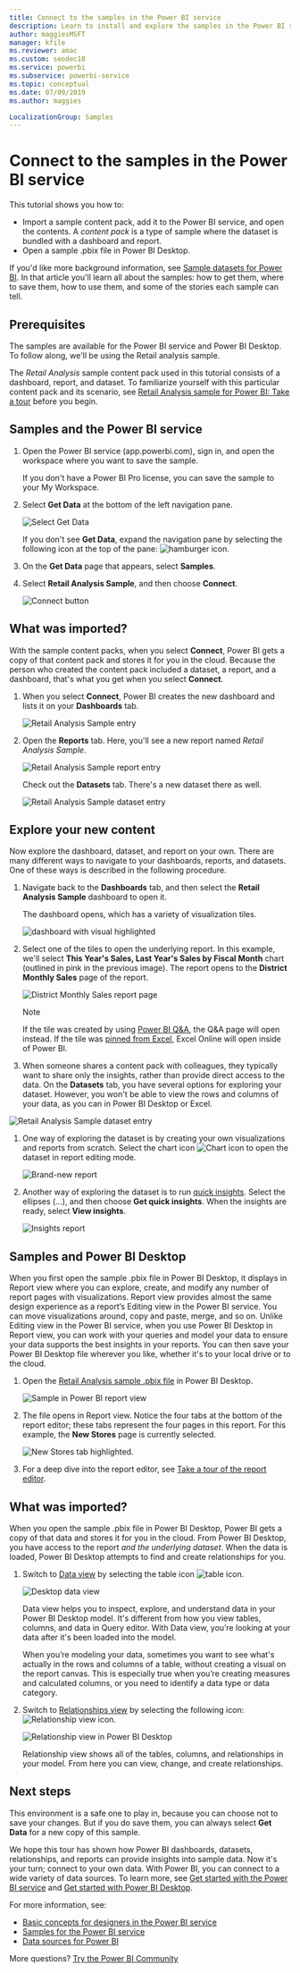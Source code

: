```yaml
---
title: Connect to the samples in the Power BI service
description: Learn to install and explore the samples in the Power BI service.
author: maggiesMSFT
manager: kfile
ms.reviewer: amac
ms.custom: seodec18
ms.service: powerbi
ms.subservice: powerbi-service
ms.topic: conceptual
ms.date: 07/09/2019
ms.author: maggies

LocalizationGroup: Samples
---
```

#  Connect to the samples in the Power BI service

This tutorial shows you how to: 
- Import a sample content pack, add it to the Power BI service, and open the contents. A *content pack* is a type of sample where the dataset is bundled with a dashboard and report. 
- Open a sample .pbix file in Power BI Desktop.

If you'd like more background information, see [Sample datasets for Power BI](sample-datasets.md). In that article you'll learn all about the samples: how to get them, where to save them, how to use them, and some of the stories each sample can tell. 

## Prerequisites
The samples are available for the Power BI service and Power BI Desktop. To follow along, we'll be using the Retail analysis sample.

The *Retail Analysis* sample content pack used in this tutorial consists of a dashboard, report, and dataset.
To familiarize yourself with this particular content pack and its scenario, see
 [Retail Analysis sample for Power BI: Take a tour](sample-retail-analysis.md) before you begin.

## Samples and the Power BI service

1. Open the Power BI service (app.powerbi.com), sign in, and open the workspace where you want to save the sample. 

    If you don't have a Power BI Pro license, you can save the sample to your My Workspace.

2. Select **Get Data** at the bottom of the left navigation pane. 

   ![Select Get Data](media/sample-datasets/power-bi-get-data.png)

   If you don't see **Get Data**, expand the navigation pane by selecting the following icon at the top of the pane: ![hamburger icon](media/sample-tutorial-connect-to-the-samples/expand-nav.png).

5. On the **Get Data** page that appears, select **Samples**.
   
6. Select **Retail Analysis Sample**, and then choose **Connect**.   
   
   ![Connect button](media/sample-tutorial-connect-to-the-samples/pbi_retailanalysissampleconnect.png)

## What was imported?
With the sample content packs, when you select **Connect**, Power BI gets a copy of that content pack and stores it for you in the cloud. Because the person who created the content pack included a dataset, a report, and a dashboard, that's what you get when you select **Connect**. 

1. When you select **Connect**, Power BI creates the new dashboard and lists it on your **Dashboards** tab. 
   
   ![Retail Analysis Sample entry](media/sample-retail-analysis/retail-entry.png)
2. Open the **Reports** tab. Here, you'll see a new report named *Retail Analysis Sample*.
   
   ![Retail Analysis Sample report entry](media/sample-tutorial-connect-to-the-samples/power-bi-new-report.png)
   
   Check out the **Datasets** tab.  There's a new dataset there as well.
   
   ![Retail Analysis Sample dataset entry](media/sample-tutorial-connect-to-the-samples/power-bi-new-dataset.png)

## Explore your new content
Now explore the dashboard, dataset, and report on your own. There are many different ways to navigate to your dashboards, reports, and datasets. One of these ways is described in the following procedure.  

1. Navigate back to the **Dashboards** tab, and then select the **Retail Analysis Sample** dashboard to open it.       

   The dashboard opens, which has a variety of visualization tiles.
   
   ![dashboard with visual highlighted](media/sample-tutorial-connect-to-the-samples/power-bi-dashboards2new.png)
1. Select one of the tiles to open the underlying report. In this example, we'll select **This Year's Sales, Last Year's Sales by Fiscal Month** chart (outlined in pink in the previous image). The report opens to the **District Monthly Sales** page of the report.
   
    ![District Monthly Sales report page](media/sample-tutorial-connect-to-the-samples/power-bi-report.png)
   
   > [!NOTE]
   > If the tile was created by using [Power BI Q&A](power-bi-tutorial-q-and-a.md), the Q&A page will open instead. If the tile was [pinned from Excel](service-dashboard-pin-tile-from-excel.md), Excel Online will open inside of Power BI.
   > 
   > 
1. When someone shares a content pack with colleagues, they typically want to share only the insights, rather than provide direct access to the data. On the **Datasets** tab, you have several options for exploring your dataset. However, you won't be able to view the rows and columns of your data, as you can in Power BI Desktop or Excel. 
   
![Retail Analysis Sample dataset entry](media/sample-tutorial-connect-to-the-samples/power-bi-new-dataset.png)
   
1. One way of exploring the dataset is by creating your own visualizations and reports from scratch. Select the chart icon ![Chart icon](media/sample-tutorial-connect-to-the-samples/power-bi-chart-icon4.png) to open the dataset in report editing mode.
     
   ![Brand-new report](media/sample-tutorial-connect-to-the-samples/power-bi-report-editing.png)

1. Another way of exploring the dataset is to run [quick insights](consumer/end-user-insights.md). Select the ellipses (...), and then choose **Get quick insights**. When the insights are ready, select **View insights**.
     
    ![Insights report](media/sample-tutorial-connect-to-the-samples/power-bi-insights.png)

## Samples and Power BI Desktop 
When you first open the sample .pbix file in Power BI Desktop, it displays in Report view where you can explore, create, and modify any number of report pages with visualizations. Report view provides almost the same design experience as a report’s Editing view in the Power BI service. You can move visualizations around, copy and paste, merge, and so on. Unlike Editing view in the Power BI service, when you use Power BI Desktop in Report view, you can work with your queries and model your data to ensure your data supports the best insights in your reports. You can then save your Power BI Desktop file wherever you like, whether it's to your local drive or to the cloud.

1. Open the [Retail Analysis sample .pbix file](http://download.microsoft.com/download/9/6/D/96DDC2FF-2568-491D-AAFA-AFDD6F763AE3/Retail%20Analysis%20Sample%20PBIX.pbix) in Power BI Desktop. 

    ![Sample in Power BI report view](media/sample-tutorial-connect-to-the-samples/power-bi-samples-desktop.png)

1. The file opens in Report view. Notice the four tabs at the bottom of the report editor; these tabs represent the four pages in this report. For this example, the **New Stores** page is currently selected. 

    ![New Stores tab highlighted](media/sample-tutorial-connect-to-the-samples/power-bi-sample-tabs.png).

1. For a deep dive into the report editor, see [Take a tour of the report editor](service-the-report-editor-take-a-tour.md).

## What was imported?
When you open the sample .pbix file in Power BI Desktop, Power BI gets a copy of that data and stores it for you in the cloud. From Power BI Desktop, you have access to the report *and the underlying dataset*. When the data is loaded, Power BI Desktop attempts to find and create relationships for you.  

1. Switch to [Data view](desktop-data-view.md) by selecting the table icon ![table icon](media/sample-tutorial-connect-to-the-samples/power-bi-data-icon.png).
 
    ![Desktop data view](media/sample-tutorial-connect-to-the-samples/power-bi-desktop-sample-data.png)

    Data view helps you to inspect, explore, and understand data in your Power BI Desktop model. It's different from how you view tables, columns, and data in Query editor. With Data view, you’re looking at your data after it's been loaded into the model.

    When you’re modeling your data, sometimes you want to see what's actually in the rows and columns of a table, without creating a visual on the report canvas. This is especially true when you’re creating measures and calculated columns, or you need to identify a data type or data category.

1. Switch to [Relationships view](desktop-relationship-view.md) by selecting the following icon: ![Relationship view icon](media/sample-tutorial-connect-to-the-samples/power-bi-desktop-relationship-icon.png).
 
    ![Relationship view in Power BI Desktop](media/sample-tutorial-connect-to-the-samples/power-bi-relationships.png)

    Relationship view shows all of the tables, columns, and relationships in your model. From here you can view, change, and create relationships.

## Next steps
This environment is a safe one to play in, because you can choose not to save your changes. But if you do save them, you can always select **Get Data** for a new copy of this sample.

We hope this tour has shown how Power BI dashboards, datasets, relationships, and reports can provide insights into sample data. Now it's your turn; connect to your own data. With Power BI, you can connect to a wide variety of data sources. To learn more, see [Get started with the Power BI service](service-get-started.md) and [Get started with Power BI Desktop](desktop-getting-started.md).  

For more information, see:  
- [Basic concepts for designers in the Power BI service](service-basic-concepts.md)
- [Samples for the Power BI service](sample-datasets.md)
- [Data sources for Power BI](service-get-data.md)

More questions? [Try the Power BI Community](http://community.powerbi.com/)

